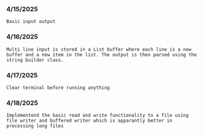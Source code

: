 ### 4/15/2025

    Basic input output

### 4/16/2025

    Multi line input is stored in a List buffer where each line is a new buffer and a new item in the list. The output is then parsed using the string builder class.

### 4/17/2025

    Clear terminal before running anything

### 4/18/2025

    Implementend the basic read and write functionality to a file using file writer and buffered writer which is apparantly better in processing long files
